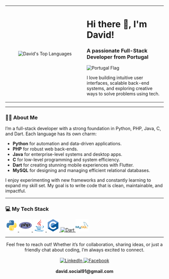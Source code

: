 <table>
  <tr>
    <td align="center" width="50%">
      <img src="https://github-readme-stats.vercel.app/api/top-langs?username=daviconcha&show_icons=true&locale=en&layout=compact" alt="David's Top Languages" />
    </td>
    <td align="left" width="50%">
      <h1>Hi there 👋, I'm David!</h1>
      <h3>A passionate Full-Stack Developer from Portugal</h3>         
      <img src="https://upload.wikimedia.org/wikipedia/commons/thumb/5/5c/Flag_of_Portugal.svg/640px-Flag_of_Portugal.svg.png" alt="Portugal Flag" width="24" height="16" />
      <p>
        I love building intuitive user interfaces, scalable back-end systems, and exploring creative ways to solve problems using tech.
      </p>
    </td>
  </tr>
</table>

---

### 👨‍💻 About Me
I’m a full-stack developer with a strong foundation in Python, PHP, Java, C, and Dart. Each language has its own charm:  
- **Python** for automation and data-driven applications.  
- **PHP** for robust web back-ends.  
- **Java** for enterprise-level systems and desktop apps. 
- **C** for low-level programming and system efficiency.  
- **Dart** for creating stunning mobile experiences with Flutter. 
- **MySQL** for designing and managing efficient relational databases. 

I enjoy experimenting with new frameworks and constantly learning to expand my skill set. My goal is to write code that is clean, maintainable, and impactful.

---

### 💻 My Tech Stack
<p align="left">
    <a href="https://www.python.org" target="_blank" rel="noreferrer">
        <img src="https://raw.githubusercontent.com/devicons/devicon/master/icons/python/python-original.svg" alt="Python" width="40" height="40"/>
    </a>
    <a href="https://www.php.net" target="_blank" rel="noreferrer">
        <img src="https://raw.githubusercontent.com/devicons/devicon/master/icons/php/php-original.svg" alt="PHP" width="40" height="40"/>
    </a>
    <a href="https://www.java.com" target="_blank" rel="noreferrer">
        <img src="https://raw.githubusercontent.com/devicons/devicon/master/icons/java/java-original.svg" alt="Java" width="40" height="40"/>
    </a>
    <a href="https://www.cprogramming.com/" target="_blank" rel="noreferrer">
        <img src="https://raw.githubusercontent.com/devicons/devicon/master/icons/c/c-original.svg" alt="C" width="40" height="40"/>
    </a>
    <a href="https://dart.dev" target="_blank" rel="noreferrer">
        <img src="https://www.vectorlogo.zone/logos/dartlang/dartlang-icon.svg" alt="Dart" width="40" height="40"/>
    </a>
    <a href="https://www.mysql.com/" target="_blank" rel="noreferrer"> 
        <img src="https://raw.githubusercontent.com/devicons/devicon/master/icons/mysql/mysql-original-wordmark.svg" alt="MySQL" width="40" height="40"/> 
    </a>
</p>

---

<p align="center">
    Feel free to reach out! Whether it’s for collaboration, sharing ideas, or just a friendly chat about coding, I’m always excited to connect.  
    <br>
    <br>
        <a href="https://linkedin.com/in/davidconcha" target="_blank">
        <img src="https://raw.githubusercontent.com/rahuldkjain/github-profile-readme-generator/master/src/images/icons/Social/linked-in-alt.svg" alt="LinkedIn" height="30" width="40" />
    </a>
    <a href="https://fb.com/daviconcha" target="_blank">
        <img src="https://raw.githubusercontent.com/rahuldkjain/github-profile-readme-generator/master/src/images/icons/Social/facebook.svg" alt="Facebook" height="30" width="40" />
    </a>
    <br>
    <br>
    <strong>david.social91@gmail.com</strong>
</p>
